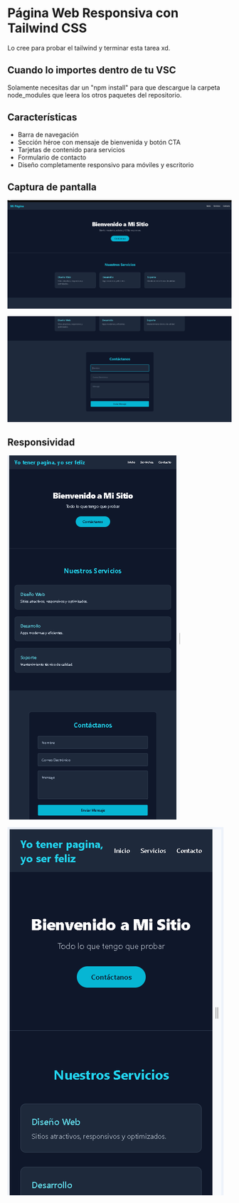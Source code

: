 # Página Web Responsiva con Tailwind CSS

Lo cree para probar el tailwind y terminar esta tarea xd.

## Cuando lo importes dentro de tu VSC

Solamente necesitas dar un "npm install" para que descargue la carpeta node_modules que leera los otros paquetes del repositorio.

## Características

- Barra de navegación
- Sección héroe con mensaje de bienvenida y botón CTA
- Tarjetas de contenido para servicios
- Formulario de contacto
- Diseño completamente responsivo para móviles y escritorio

## Captura de pantalla

![alt text](image.png)

![alt text](image-1.png)

## Responsividad

![alt text](image-2.png)

![alt text](image-3.png)


